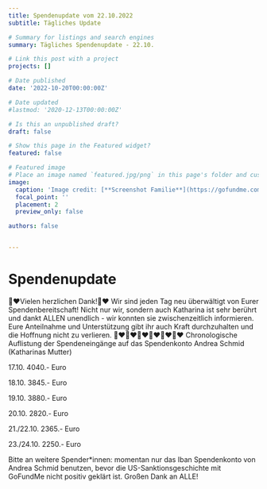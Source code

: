 ```yaml
---
title: Spendenupdate vom 22.10.2022
subtitle: Tägliches Update

# Summary for listings and search engines
summary: Tägliches Spendenupdate - 22.10.

# Link this post with a project
projects: []

# Date published
date: '2022-10-20T00:00:00Z'

# Date updated
#lastmod: '2020-12-13T00:00:00Z'

# Is this an unpublished draft?
draft: false

# Show this page in the Featured widget?
featured: false

# Featured image
# Place an image named `featured.jpg/png` in this page's folder and customize its options here.
image:
  caption: 'Image credit: [**Screenshot Familie**](https://gofundme.com)'
  focal_point: ''
  placement: 2
  preview_only: false

authors: false


---
```



# Spendenupdate

🙏❤️Vielen herzlichen Dank!🙏❤️
Wir sind jeden Tag neu überwältigt von Eurer Spendenbereitschaft!
Nicht nur wir, sondern auch  Katharina ist sehr berührt und dankt ALLEN unendlich - wir konnten sie zwischenzeitlich informieren. Eure Anteilnahme und Unterstützung gibt ihr auch Kraft durchzuhalten und die Hoffnung nicht zu verlieren.
🙏❤️🙏❤️🙏❤️🙏❤️🙏❤️🙏❤️
Chronologische Auflistung der Spendeneingänge auf das Spendenkonto Andrea Schmid (Katharinas Mutter)

17.10.   4040.- Euro

18.10.   3845.- Euro

19.10.   3880.- Euro

20.10.   2820.- Euro

21./22.10. 2365.- Euro

23./24.10. 2250.- Euro

Bitte an weitere Spender*innen:  momentan nur das Iban Spendenkonto von Andrea Schmid benutzen, bevor die US-Sanktionsgeschichte mit GoFundMe nicht positiv geklärt ist.
Großen Dank an ALLE!

